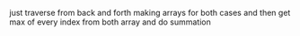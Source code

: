 just traverse from back and forth making arrays for both cases and then get max of every index from both array and do summation